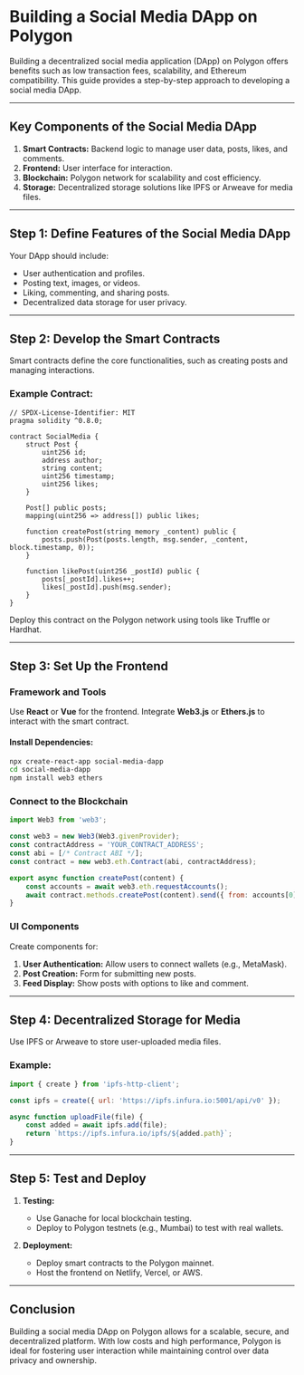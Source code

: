 # Building a Social Media DApp on Polygon

Building a decentralized social media application (DApp) on Polygon offers benefits such as low transaction fees, scalability, and Ethereum compatibility. This guide provides a step-by-step approach to developing a social media DApp.

---

## Key Components of the Social Media DApp

1. **Smart Contracts:** Backend logic to manage user data, posts, likes, and comments.
2. **Frontend:** User interface for interaction.
3. **Blockchain:** Polygon network for scalability and cost efficiency.
4. **Storage:** Decentralized storage solutions like IPFS or Arweave for media files.

---

## Step 1: Define Features of the Social Media DApp

Your DApp should include:

- User authentication and profiles.
- Posting text, images, or videos.
- Liking, commenting, and sharing posts.
- Decentralized data storage for user privacy.

---

## Step 2: Develop the Smart Contracts

Smart contracts define the core functionalities, such as creating posts and managing interactions.

### Example Contract:
```solidity
// SPDX-License-Identifier: MIT
pragma solidity ^0.8.0;

contract SocialMedia {
    struct Post {
        uint256 id;
        address author;
        string content;
        uint256 timestamp;
        uint256 likes;
    }

    Post[] public posts;
    mapping(uint256 => address[]) public likes;

    function createPost(string memory _content) public {
        posts.push(Post(posts.length, msg.sender, _content, block.timestamp, 0));
    }

    function likePost(uint256 _postId) public {
        posts[_postId].likes++;
        likes[_postId].push(msg.sender);
    }
}
```

Deploy this contract on the Polygon network using tools like Truffle or Hardhat.

---

## Step 3: Set Up the Frontend

### Framework and Tools
Use **React** or **Vue** for the frontend. Integrate **Web3.js** or **Ethers.js** to interact with the smart contract.

#### Install Dependencies:
```bash
npx create-react-app social-media-dapp
cd social-media-dapp
npm install web3 ethers
```

### Connect to the Blockchain
```javascript
import Web3 from 'web3';

const web3 = new Web3(Web3.givenProvider);
const contractAddress = 'YOUR_CONTRACT_ADDRESS';
const abi = [/* Contract ABI */];
const contract = new web3.eth.Contract(abi, contractAddress);

export async function createPost(content) {
    const accounts = await web3.eth.requestAccounts();
    await contract.methods.createPost(content).send({ from: accounts[0] });
}
```

### UI Components
Create components for:

1. **User Authentication:** Allow users to connect wallets (e.g., MetaMask).
2. **Post Creation:** Form for submitting new posts.
3. **Feed Display:** Show posts with options to like and comment.

---

## Step 4: Decentralized Storage for Media

Use IPFS or Arweave to store user-uploaded media files.

### Example:
```javascript
import { create } from 'ipfs-http-client';

const ipfs = create({ url: 'https://ipfs.infura.io:5001/api/v0' });

async function uploadFile(file) {
    const added = await ipfs.add(file);
    return `https://ipfs.infura.io/ipfs/${added.path}`;
}
```

---

## Step 5: Test and Deploy

1. **Testing:**
   - Use Ganache for local blockchain testing.
   - Deploy to Polygon testnets (e.g., Mumbai) to test with real wallets.

2. **Deployment:**
   - Deploy smart contracts to the Polygon mainnet.
   - Host the frontend on Netlify, Vercel, or AWS.

---

## Conclusion

Building a social media DApp on Polygon allows for a scalable, secure, and decentralized platform. With low costs and high performance, Polygon is ideal for fostering user interaction while maintaining control over data privacy and ownership.
